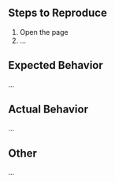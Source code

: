 ## Steps to Reproduce
1. Open the page
2. ...

## Expected Behavior
...

## Actual Behavior
...

## Other
...
